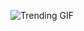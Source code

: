 ![Trending GIF](https://media0.giphy.com/media/v1.Y2lkPThiYjIxNzcybnJtdnpna3YzdWpsM21vcWo2aHJtMDE5Yzg2aHdiYnVyNGw3Nm9xdSZlcD12MV9naWZzX3NlYXJjaCZjdD1n/xUPGcEliCc7bETyfO8/giphy.gif)
